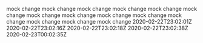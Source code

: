 mock change
mock change
mock change
mock change
mock change
mock change
mock change
mock change
mock change
mock change
mock change
mock change
mock change
mock change
2020-02-22T23:02:01Z
2020-02-22T23:02:16Z
2020-02-22T23:02:18Z
2020-02-22T23:02:38Z
2020-02-23T00:02:35Z
